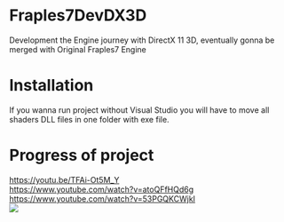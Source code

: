 # Fraples7DevDX3D
Development the Engine journey with DirectX 11 3D, eventually gonna be merged with Original Fraples7 Engine
# Installation
If you wanna run project without Visual Studio you will have to move all shaders DLL files in one folder with exe file.
# Progress of project
https://youtu.be/TFAi-Ot5M_Y <br>
https://www.youtube.com/watch?v=atoQFfHQd6g <br>
https://www.youtube.com/watch?v=53PGQKCWjkI <br>
<img src = "https://image.prntscr.com/image/X1E6Erk8T7yVHKV8NmKDQA.png">
